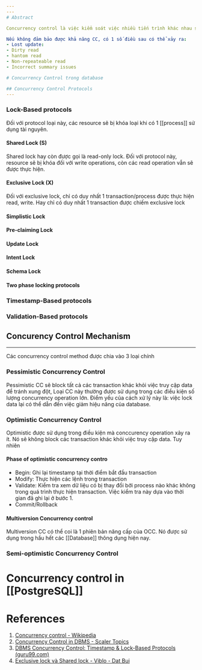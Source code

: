 ```yaml
---
---
# Abstract

Concurrency control là việc kiểm soát việc nhiều tiến trình khác nhau sử dụng chung tài nguyên (tranh chấp tài nguyên). Đây là 1 vấn đề quan trọng trong computer science, [[Operating System|os]] nói chung và [[Database]] nói riêng. Đối với các database, concurrency control là việc đảm bảo tính thống nhất dữ liệu cho các câu [[SQL|query]] khi rất nhiều các thao tác đọc ghi được thực hiện đồng thời với nhau, đảm bảo ko có conflict giữa các operations. Nó đặc biệt quan trọng trong các [[Relational Database]] khi mà các [[Database]] loại này yêu cầu rất cao về tính [[ACID]].

Nếu không đảm bảo được khả năng CC, có 1 số điều sau có thể xảy ra:
- Lost update:
- Dirty read
- hantom read
- Non-repeateable read
- Incorrect summary issues

# Concurrency Control trong database

## Concurrency Control Protocols
---
```


### Lock-Based protocols
Đối với protocol loại này, các resource sẽ bị khóa loại khi có 1 [[process]] sử dụng tài nguyên.

#### Shared Lock (S)
Shared lock hay còn được gọi là read-only lock. Đối với protocol này, resource sẽ bị khóa đối với write operations, còn các read operation vẫn sẽ được thực hiện.

#### Exclusive Lock (X)
Đối với exclusive lock, chỉ có duy nhất 1 transaction/process được thực hiện read, write. Hay chỉ có duy nhất 1 transaction được chiếm exclusive lock

#### Simplistic Lock 
#### Pre-claiming Lock
#### Update Lock
#### Intent Lock
#### Schema Lock

#### Two phase locking protocols

### Timestamp-Based protocols
### Validation-Based protocols

## Concurency Control Mechanism
---

Các concurrency control method được chia vào 3 loại chính

### Pessimistic Concurrency Control

Pessimistic CC sẽ block tất cả các transaction khác khỏi việc truy cập data để tránh xung đột, Loại CC này thường được sử dụng trong các điều kiện số lượng concurrency operation lớn. Điểm yếu của cách xử lý này là: việc lock data lại có thể dẫn đến việc giảm hiệu năng của database.

### Optimistic Concurrency Control

Optimistic được sử dụng trong điều kiện mà conccurency operation xảy ra ít. Nó sẽ không block các transaction khác khỏi việc truy cập data. Tuy nhiên

#### Phase of optimistic concurrency contro
- Begin: Ghi lại timestamp tại thời điểm bắt đầu transaction
- Modify: Thực hiện các lệnh trong transaction
- Validate: Kiểm tra xem dữ liệu có bị thay đổi bởi process nào khác không trong quá trình thực hiện transaction. Việc kiểm tra này dựa vào thời gian đã ghi lại ở bước 1.
- Commit/Rollback

#### Multiversion Concurrency control
Multiversion CC có thể coi là 1 phiên bản năng cấp của OCC. Nó được sử dụng trong hầu hết các [[Database]] thông dụng hiện nay.

### Semi-optimistic Concurrency Control

# Concurrency control in [[PostgreSQL]]


# References

1. [Concurrency control - Wikipedia](https://en.wikipedia.org/wiki/Concurrency_control)
2. [Concurrency Control in DBMS - Scaler Topics](https://www.scaler.com/topics/dbms/concurrency-control-in-dbms/)
3. [DBMS Concurrency Control: Timestamp & Lock-Based Protocols (guru99.com)](https://www.guru99.com/dbms-concurrency-control.html)
4. [Exclusive lock và Shared lock - Viblo - Dat Bui](https://viblo.asia/p/010-exclusive-lock-va-shared-lock-924lJjn0lPM)